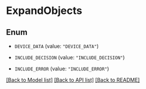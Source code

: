 # ExpandObjects

## Enum


* `DEVICE_DATA` (value: `"DEVICE_DATA"`)

* `INCLUDE_DECISION` (value: `"INCLUDE_DECISION"`)

* `INCLUDE_ERROR` (value: `"INCLUDE_ERROR"`)


[[Back to Model list]](../README.md#documentation-for-models) [[Back to API list]](../README.md#documentation-for-api-endpoints) [[Back to README]](../README.md)


